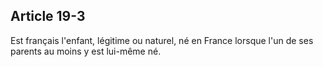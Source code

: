 Article 19-3
----
Est français l'enfant, légitime ou naturel, né en France lorsque l'un de ses
parents au moins y est lui-même né.
